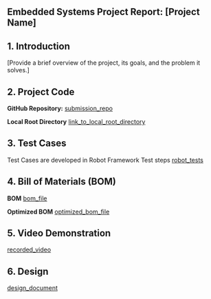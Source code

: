 ## Embedded Systems Project Report: [Project Name]

## 1. Introduction
[Provide a brief overview of the project, its goals, and the problem it solves.]

## 2. Project Code

**GitHub Repository:**
[submission_repo](https://github.com/sseifsalama/Embedded-Project-2)

**Local Root Directory**
[link_to_local_root_directory](./src/main)

## 3. Test Cases

Test Cases are developed in Robot Framework Test steps
[robot_tests](./test/assignment_test_cases.robot)

## 4. Bill of Materials (BOM)

**BOM**
[bom_file](./bom/BOM.csv)

**Optimized BOM**
[optimized_bom_file](./bom/optimized_bom.csv)

## 5. Video Demonstration

[recorded_video](./video/sample_video.mp4)


## 6. Design
[design_document](./design/project_design_tpl.md)
